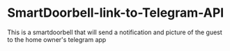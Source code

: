 # SmartDoorbell-link-to-Telegram-API
This is a smartdoorbell that will send a notification and picture of the guest to the home owner's telegram app
